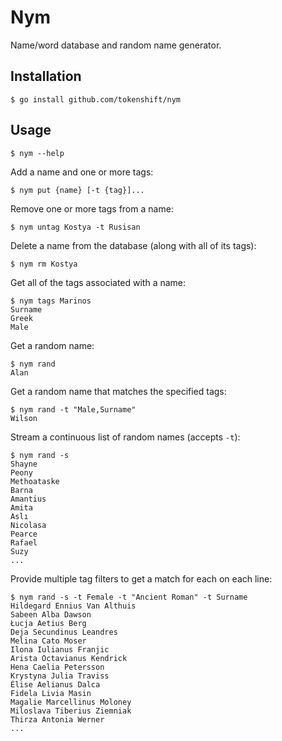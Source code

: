 # Nym

Name/word database and random name generator.

## Installation

```
$ go install github.com/tokenshift/nym
```

## Usage

```
$ nym --help
```

Add a name and one or more tags:

```
$ nym put {name} [-t {tag}]...

```

Remove one or more tags from a name:

```
$ nym untag Kostya -t Rusisan
```

Delete a name from the database (along with all of its tags):

```
$ nym rm Kostya
```

Get all of the tags associated with a name:

```
$ nym tags Marinos
Surname
Greek
Male
```

Get a random name:

```
$ nym rand
Alan
```

Get a random name that matches the specified tags:

```
$ nym rand -t "Male,Surname"
Wilson
```

Stream a continuous list of random names (accepts `-t`):

```
$ nym rand -s
Shayne
Peony
Methoataske
Barna
Amantius
Amita
Aslı
Nicolasa
Pearce
Rafael
Suzy
...
```

Provide multiple tag filters to get a match for each on each line:

```
$ nym rand -s -t Female -t "Ancient Roman" -t Surname
Hildegard Ennius Van Althuis
Sabeen Alba Dawson
Łucja Aetius Berg
Deja Secundinus Leandres
Melina Cato Moser
Ilona Iulianus Franjic
Arista Octavianus Kendrick
Hena Caelia Petersson
Krystyna Julia Traviss
Élise Aelianus Dalca
Fidela Livia Masin
Magalie Marcellinus Moloney
Miloslava Tiberius Ziemniak
Thirza Antonia Werner
...
```
